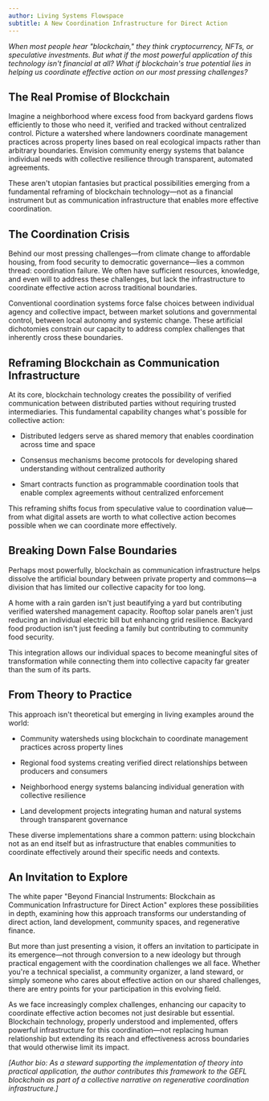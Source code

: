 ```yaml
---
author: Living Systems Flowspace
subtitle: A New Coordination Infrastructure for Direct Action
---
```

_When most people hear "blockchain," they think cryptocurrency, NFTs, or speculative investments. But what if the most powerful application of this technology isn't financial at all? What if blockchain's true potential lies in helping us coordinate effective action on our most pressing challenges?_

## The Real Promise of Blockchain

Imagine a neighborhood where excess food from backyard gardens flows efficiently to those who need it, verified and tracked without centralized control. Picture a watershed where landowners coordinate management practices across property lines based on real ecological impacts rather than arbitrary boundaries. Envision community energy systems that balance individual needs with collective resilience through transparent, automated agreements.

These aren't utopian fantasies but practical possibilities emerging from a fundamental reframing of blockchain technology—not as a financial instrument but as communication infrastructure that enables more effective coordination.

## The Coordination Crisis

Behind our most pressing challenges—from climate change to affordable housing, from food security to democratic governance—lies a common thread: coordination failure. We often have sufficient resources, knowledge, and even will to address these challenges, but lack the infrastructure to coordinate effective action across traditional boundaries.

Conventional coordination systems force false choices between individual agency and collective impact, between market solutions and governmental control, between local autonomy and systemic change. These artificial dichotomies constrain our capacity to address complex challenges that inherently cross these boundaries.

## Reframing Blockchain as Communication Infrastructure

At its core, blockchain technology creates the possibility of verified communication between distributed parties without requiring trusted intermediaries. This fundamental capability changes what's possible for collective action:

- Distributed ledgers serve as shared memory that enables coordination across time and space
    
- Consensus mechanisms become protocols for developing shared understanding without centralized authority
    
- Smart contracts function as programmable coordination tools that enable complex agreements without centralized enforcement
    

This reframing shifts focus from speculative value to coordination value—from what digital assets are worth to what collective action becomes possible when we can coordinate more effectively.

## Breaking Down False Boundaries

Perhaps most powerfully, blockchain as communication infrastructure helps dissolve the artificial boundary between private property and commons—a division that has limited our collective capacity for too long.

A home with a rain garden isn't just beautifying a yard but contributing verified watershed management capacity. Rooftop solar panels aren't just reducing an individual electric bill but enhancing grid resilience. Backyard food production isn't just feeding a family but contributing to community food security.

This integration allows our individual spaces to become meaningful sites of transformation while connecting them into collective capacity far greater than the sum of its parts.

## From Theory to Practice

This approach isn't theoretical but emerging in living examples around the world:

- Community watersheds using blockchain to coordinate management practices across property lines
    
- Regional food systems creating verified direct relationships between producers and consumers
    
- Neighborhood energy systems balancing individual generation with collective resilience
    
- Land development projects integrating human and natural systems through transparent governance
    

These diverse implementations share a common pattern: using blockchain not as an end itself but as infrastructure that enables communities to coordinate effectively around their specific needs and contexts.

## An Invitation to Explore

The white paper "Beyond Financial Instruments: Blockchain as Communication Infrastructure for Direct Action" explores these possibilities in depth, examining how this approach transforms our understanding of direct action, land development, community spaces, and regenerative finance.

But more than just presenting a vision, it offers an invitation to participate in its emergence—not through conversion to a new ideology but through practical engagement with the coordination challenges we all face. Whether you're a technical specialist, a community organizer, a land steward, or simply someone who cares about effective action on our shared challenges, there are entry points for your participation in this evolving field.

As we face increasingly complex challenges, enhancing our capacity to coordinate effective action becomes not just desirable but essential. Blockchain technology, properly understood and implemented, offers powerful infrastructure for this coordination—not replacing human relationship but extending its reach and effectiveness across boundaries that would otherwise limit its impact.

_[Author bio: As a steward supporting the implementation of theory into practical application, the author contributes this framework to the GEFL blockchain as part of a collective narrative on regenerative coordination infrastructure.]_